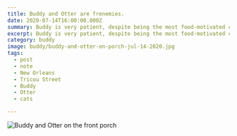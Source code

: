 ```yaml
---
title: Buddy and Otter are frenemies.
date: 2020-07-14T16:00:00.000Z
summary: Buddy is very patient, despite being the most food-motivated cat I've known.
excerpt: Buddy is very patient, despite being the most food-motivated cat I've known..
category: buddy
image: buddy/buddy-and-otter-on-porch-jul-14-2020.jpg
tags:
  - post
  - note
  - New Orleans
  - Tricou Street
  - Buddy
  - Otter
  - cats

---
```



![Buddy and Otter on the front porch](/static/img/buddy/buddy-and-otter-on-porch-jul-14-2020.jpg "Buddy and Otter on the front porch")